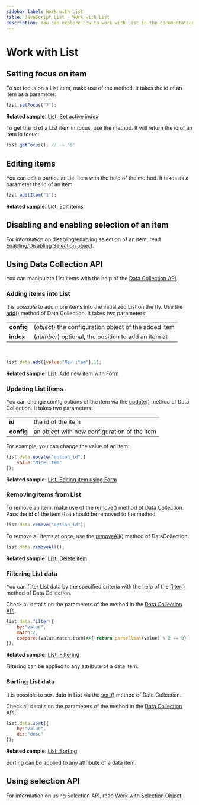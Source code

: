 ```yaml
---
sidebar_label: Work with List
title: JavaScript List - Work with List
description: You can explore how to work with List in the documentation of the DHTMLX JavaScript UI library. Browse developer guides and API reference, try out code examples and live demos, and download a free 30-day evaluation version of DHTMLX Suite 7.
---
```


# Work with List

## Setting focus on item

To set focus on a List item, make use of the [](list/api/list_setfocus_method.md) method. It takes the id of an item as a parameter:

~~~js
list.setFocus("7");
~~~

**Related sample**: [List. Set active index](https://snippet.dhtmlx.com/ermcjx3d)

To get the id of a List item in focus, use the [](list/api/list_getfocus_method.md) method. It will return the id of an item in focus:

~~~js
list.getFocus(); // -> "6"
~~~

## Editing items

You can edit a particular List item with the help of the [](list/api/list_edititem_method.md) method. It takes as a parameter the id of an item:

~~~js
list.editItem("1");
~~~

**Related sample**: [List. Edit items](https://snippet.dhtmlx.com/6wsxgswc)

## Disabling and enabling selection of an item

For information on disabling/enabling selection of an item, read [Enabling/Disabling Selection object](list/usage_selection.md#enablingdisabling-selection-object).

## Using Data Collection API

You can manipulate List items with the help of the [Data Collection API](data_collection.md).

### Adding items into List

It is possible to add more items into the initialized List on the fly. Use the [add()](../../data_collection/api/datacollection_add_method/) method of Data Collection. It takes two parameters:

<table>
	<tbody>
        <tr>
			<td><b>config</b></td>
			<td>(<i>object</i>) the configuration object of the added item</td>
		</tr>
        <tr>
			<td><b>index</b></td>
			<td>(<i>number</i>) optional, the position to add an item at</td>
		</tr>
    </tbody>
</table>
<br/>

~~~js
list.data.add({value:"New item"},1);
~~~

**Related sample**: [List. Add new item with Form](https://snippet.dhtmlx.com/f7cbdiqg)

### Updating List items

You can change config options of the item via the [update()](../../data_collection/api/datacollection_update_method/) method of Data Collection. It takes two parameters:

<table>
	<tbody>
        <tr>
			<td><b>id</b></td>
			<td>the id of the item</td>
		</tr>
        <tr>
			<td><b>config</b></td>
			<td>an object with new configuration of the item</td>
		</tr>
    </tbody>
</table>

For example, you can change the value of an item:

~~~js
list.data.update("option_id",{
	value:"Nice item"
});
~~~

**Related sample**: [List. Editing item using Form](https://snippet.dhtmlx.com/6jpn7a6h)

### Removing items from List

To remove an item, make use of the [remove()](../../data_collection/api/datacollection_remove_method/) method of Data Collection. Pass the id of the item that should be removed to the method:

~~~js
list.data.remove("option_id");
~~~

To remove all items at once, use the [removeAll()](../../data_collection/api/datacollection_removeall_method/) method of DataCollection:

~~~js
list.data.removeAll();
~~~

**Related sample**: [List. Delete item](https://snippet.dhtmlx.com/wmozu18g)

### Filtering List data

You can filter List data by the specified criteria with the help of the [filter()](../../data_collection/api/datacollection_filter_method/) method of Data Collection.

Check all details on the parameters of the method in the [Data Collection API](data_collection.md).

~~~js
list.data.filter({
	by:"value",
	match:2,
	compare:(value,match,item)=>{ return parseFloat(value) % 2 == 0}
});
~~~

**Related sample**: [List. Filtering](https://snippet.dhtmlx.com/k8kvmy8v)

Filtering can be applied to any attribute of a data item.

### Sorting List data

It is possible to sort data in List via the [sort()](../../data_collection/api/datacollection_sort_method/) method of Data Collection.

Check all details on the parameters of the method in the [Data Collection API](data_collection.md).

~~~js
list.data.sort({ 
	by:"value",
	dir:"desc"
});
~~~

**Related sample**: [List. Sorting](https://snippet.dhtmlx.com/876meu9a)

Sorting can be applied to any attribute of a data item.

## Using selection API

For information on using Selection API, read [Work with Selection Object](list/usage_selection.md).
